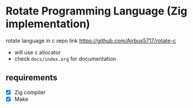 # Rotate Programming Language (Zig implementation)

rotate language in c repo link https://github.com/Airbus5717/rotate-c

- will use c allocator
- check `docs/index.org` for documentation


## requirements

- [x] Zig compiler
- [x] Make
